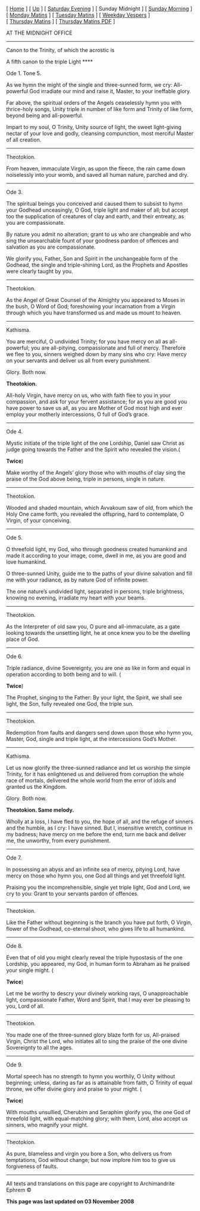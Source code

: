 \[ [Home](index.md) \] \[ [Up](tone5.md) \] \[ [Saturday Evening](sat5ec.md) \] \[ Sunday Midnight \] \[ [Sunday Morning](sun5mc.md) \] \[ [Monday Matins](monday_matins4.md) \] \[ [Tuesday Matins](tuesday_matins4.md) \] \[ [Weekday Vespers](weekday_vespers4.md) \] \[ [Thursday Matins](thursday_matins5.md) \] \[ [Thursday Matins PDF](Thursday%20Matins%20PDF.md) \]

AT THE MIDNIGHT OFFICE

****

Canon to the Trinity, of which the acrostic is

A fifth canon to the triple Light ****

Ode 1. Tone 5.

As we hymn the might of the single and three-sunned form, we cry: All-powerful God irradiate our mind and raise it, Master, to your ineffable glory.

Far above, the spiritual orders of the Angels ceaselessly hymn you with thrice-holy songs, Unity triple in number of like form and Trinity of like form, beyond being and all-powerful.

Impart to my soul, O Trinity, Unity source of light, the sweet light-giving nectar of your love and godly, cleansing compunction, most merciful Master of all creation.

****

Theotokion.

From heaven, immaculate Virgin, as upon the fleece, the rain came down noiselessly into your womb, and saved all human nature, parched and dry.

****

Ode 3.

The spiritual beings you conceived and caused them to subsist to hymn your Godhead unceasingly, O God, triple light and maker of all; but accept too the supplication of creatures of clay and earth, and their entreaty, as you are compassionate.

By nature you admit no alteration; grant to us who are changeable and who sing the unsearchable fount of your goodness pardon of offences and salvation as you are compassionate.

We glorify you, Father, Son and Spirit in the unchangeable form of the Godhead, the single and triple-shining Lord, as the Prophets and Apostles were clearly taught by you.

****

Theotokion.

As the Angel of Great Counsel of the Almighty you appeared to Moses in the bush, O Word of God; foreshowing your incarnation from a Virgin through which you have transformed us and made us mount to heaven.

****

Kathisma.

You are merciful, O undivided Trinity; for you have mercy on all as all-powerful; you are all-pitying, compassionate and full of mercy. Therefore we flee to you, sinners weighed down by many sins who cry: Have mercy on your servants and deliver us all from every punishment.

Glory. Both now.

**Theotokion.**

All-holy Virgin, have mercy on us, who with faith flee to you in your compassion, and ask for your fervent assistance; for as you are good you have power to save us all, as you are Mother of God most high and ever employ your motherly intercessions, O full of God’s grace.

****

Ode 4.

Mystic initiate of the triple light of the one Lordship, Daniel saw Christ as judge going towards the Father and the Spirit who revealed the vision.(

**Twice**)

Make worthy of the Angels’ glory those who with mouths of clay sing the praise of the God above being, triple in persons, single in nature.

****

Theotokion.

Wooded and shaded mountain, which Avvakoum saw of old, from which the Holy One came forth, you revealed the offspring, hard to contemplate, O Virgin, of your conceiving.

****

Ode 5.

O threefold light, my God, who through goodness created humankind and made it according to your image, come, dwell in me, as you are good and love humankind.

O three-sunned Unity, guide me to the paths of your divine salvation and fill me with your radiance, as by nature God of infinite power.

The one nature’s undivided light, separated in persons, triple brightness, knowing no evening, irradiate my heart with your beams.

****

Theotokion.

As the Interpreter of old saw you, O pure and all-immaculate, as a gate looking towards the unsetting light, he at once knew you to be the dwelling place of God.

****

Ode 6.

Triple radiance, divine Sovereignty, you are one as like in form and equal in operation according to both being and to will. (

**Twice**)

The Prophet, singing to the Father: By your light, the Spirit, we shall see light, the Son, fully revealed one God, the triple sun.

****

Theotokion.

Redemption from faults and dangers send down upon those who hymn you, Master, God, single and triple light, at the intercessions God’s Mother.

****

Kathisma.

Let us now glorify the three-sunned radiance and let us worship the simple Trinity, for it has enlightened us and delivered from corruption the whole race of mortals, delivered the whole world from the error of idols and granted us the Kingdom.

Glory. Both now.

**Theotokion. Same melody.**

Wholly at a loss, I have fled to you, the hope of all, and the refuge of sinners and the humble, as I cry: I have sinned. But I, insensitive wretch, continue in my badness; have mercy on me before the end, turn me back and deliver me, the unworthy, from every punishment.

****

Ode 7.

In possessing an abyss and an infinite sea of mercy, pitying Lord, have mercy on those who hymn you, one God all things and yet threefold light.

Praising you the incomprehensible, single yet triple light, God and Lord, we cry to you: Grant to your servants pardon of offences.

****

Theotokion.

Like the Father without beginning is the branch you have put forth, O Virgin, flower of the Godhead, co-eternal shoot, who gives life to all humankind.

****

Ode 8.

Even that of old you might clearly reveal the triple hypostasis of the one Lordship, you appeared, my God, in human form to Abraham as he praised your single might. (

**Twice**)

Let me be worthy to descry your divinely working rays, O unapproachable light, compassionate Father, Word and Spirit, that I may ever be pleasing to you, Lord of all.

****

Theotokion.

You made one of the three-sunned glory blaze forth for us, All-praised Virgin, Christ the Lord, who initiates all to sing the praise of the one divine Sovereignty to all the ages.

****

Ode 9.

Mortal speech has no strength to hymn you worthily, O Unity without beginning; unless, daring as far as is attainable from faith, O Trinity of equal throne, we offer divine glory and praise to your might. (

**Twice**)

With mouths unsullied, Cherubim and Seraphim glorify you, the one God of threefold light, with equal-matching glory; with them, Lord, also accept us sinners, who magnify your might.

****

Theotokion.

As pure, blameless and virgin you bore a Son, who delivers us from temptations, God without change; but now implore him too to give us forgiveness of faults.

------------------------------------------------------------------------

All texts and translations on this page are copyright to
Archimandrite Ephrem ©

**This page was last updated on 03 November 2008**
